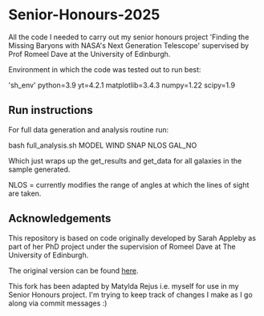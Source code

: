 # Senior-Honours-2025
All the code I needed to carry out my senior honours project 'Finding the Missing Baryons with NASA's Next Generation Telescope' supervised by Prof Romeel Dave at the University of Edinburgh. 

Environment in which the code was tested out to run best: 

'sh_env'
python=3.9 yt=4.2.1 matplotlib=3.4.3 numpy=1.22 scipy=1.9

## Run instructions

For full data generation and analysis routine run:

bash full_analysis.sh MODEL WIND SNAP NLOS GAL_NO

Which just wraps up the get_results and get_data for all galaxies in the sample generated.

NLOS = currently modifies the range of angles at which the lines of sight are taken. 

## Acknowledgements

This repository is based on code originally developed by Sarah Appleby as part of her PhD project under the supervision of Romeel Dave at The University of Edinburgh.  

The original version can be found [here](https://github.com/sarahappleby/cgm/tree/master/absorption/ml_project).  

This fork has been adapted by Matylda Rejus i.e. myself for use in my Senior Honours project. I'm trying to keep track of changes I make as I go along via commit messages :)



